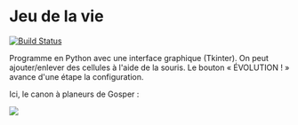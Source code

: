 # Jeu de la vie

[![Build Status](https://travis-ci.org/sagessylu/Jeu_de_la_vie.svg?branch=master)](https://travis-ci.org/sagessylu/Jeu_de_la_vie)

Programme en Python avec une interface graphique (Tkinter).
On peut ajouter/enlever des cellules à l'aide de la souris.
Le bouton « ÉVOLUTION ! » avance d'une étape la configuration.

Ici, le canon à planeurs de Gosper :

![](https://raw.githubusercontent.com/sagessylu/Jeu_de_la_vie/master/glider_gun.png)
